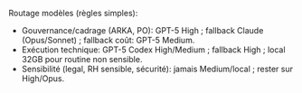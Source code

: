 Routage modèles (règles simples):

- Gouvernance/cadrage (ARKA, PO): GPT-5 High ; fallback Claude (Opus/Sonnet) ; fallback coût: GPT-5 Medium.
- Exécution technique: GPT-5 Codex High/Medium ; fallback High ; local 32GB pour routine non sensible.
- Sensibilité (legal, RH sensible, sécurité): jamais Medium/local ; rester sur High/Opus.

